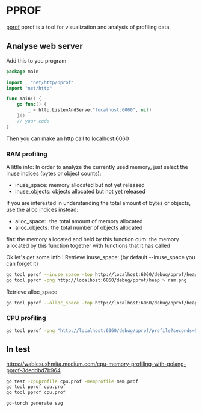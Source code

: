 # PPROF

[pprof](https://github.com/google/pprof)
pprof is a tool for visualization and analysis of profiling data.

## Analyse web server

Add this to you program

```go
package main

import _ "net/http/pprof"
import "net/http"

func main() {
    go func() {
        _ = http.ListenAndServe("localhost:6060", nil)
    }()
    // your code
}

```

Then you can make an http call to localhost:6060

### RAM profiling

A little info:
In order to analyze the currently used memory, just select the inuse indices (bytes or object counts):

- inuse_space: memory allocated but not yet released
- inuse_objects: objects allocated but not yet released

If you are interested in understanding the total amount of bytes or objects, use the alloc indices instead:

- alloc_space:   the  total amount of memory allocated
- alloc_objects : the  total number of objects allocated

flat: the memory allocated and held by this function
cum: the memory allocated by this function together with functions that it has called

Ok let's get some info !
Retrieve inuse_space: (by default --inuse_space you can forget it)

```bash
go tool pprof --inuse_space -top http://localhost:6060/debug/pprof/heap
go tool pprof -png http://localhost:6060/debug/pprof/heap > ram.png
```

Retrieve alloc_space

```bash
go tool pprof --alloc_space -top http://localhost:6060/debug/pprof/heap
```

### CPU profiling

```bash
go tool pprof -png "http://localhost:6060/debug/pprof/profile?seconds=5" >cpu.png
```

## In test

https://wablesushmita.medium.com/cpu-memory-profiling-with-golang-pprof-3deddbd7b964

```bash
go test -cpuprofile cpu.prof -memprofile mem.prof
go tool pprof cpu.prof
go tool pprof cpu.prof

go-torch generate svg
```
